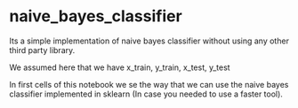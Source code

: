 # naive_bayes_classifier
Its a simple implementation of naive bayes classifier without using any other third party library.

We assumed here that we have x_train, y_train, x_test, y_test

In first cells of this notebook we se the way that we can use the naive bayes classifier implemented in sklearn (In case you needed to use a faster tool).
